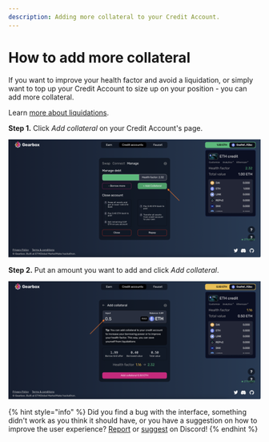 ```yaml
---
description: Adding more collateral to your Credit Account.
---
```


# How to add more collateral

If you want to improve your health factor and avoid a liquidation, or simply want to top up your Credit Account to size up on your position - you can add more collateral.&#x20;

Learn [more about liquidations](kak-ne-byt-rekt.md).

**Step 1.** Click _Add collateral_ on your Credit Account's page.

![](<../../.gitbook/assets/Screenshot 2021-10-17 at 14.33.10.png>)

**Step 2.** Put an amount you want to add and click _Add collateral_.

![](<../../.gitbook/assets/Screenshot 2021-10-17 at 14.32.00.png>)

{% hint style="info" %}
Did you find a bug with the interface, something didn't work as you think it should have, or you have a suggestion on how to improve the user experience? [Report](https://discord.gg/5YuHH9tvms) or [suggest](https://discord.gg/hF3QvX2vgt) on Discord!
{% endhint %}
